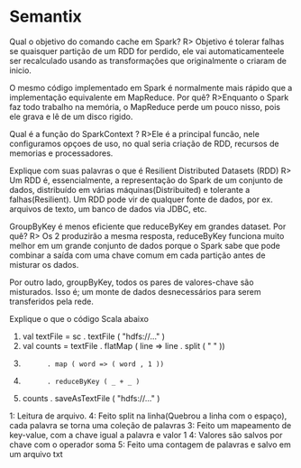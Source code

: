 # Semantix

Qual o objetivo do comando cache em Spark?
R> Objetivo é tolerar falhas se quaisquer partição de um RDD for perdido, ele vai automaticamenteele ser recalculado usando as transformações que originalmente o criaram de inicio.


O mesmo código implementado em Spark é normalmente mais rápido que a implementação equivalente em MapReduce. Por quê?
R>Enquanto o Spark faz todo trabalho na memória, o MapReduce perde um pouco nisso, pois ele grava e lê de um disco rigido.


Qual é a função do SparkContext ?
R>Ele é a principal funcão, nele configuramos opçoes de uso, no qual seria criação de RDD, recursos de memorias e processadores.

Explique com suas palavras o que é Resilient Distributed Datasets (RDD)
R> Um RDD é, essencialmente, a representação do Spark de um conjunto de dados, distribuído em várias máquinas(Distribuited) e tolerante a falhas(Resilient). Um RDD pode vir de qualquer fonte de dados, por ex. arquivos de texto, um banco de dados via JDBC, etc.


GroupByKey é menos eficiente que reduceByKey em grandes dataset. Por quê?
R> Os 2 produzirão a mesma resposta, reduceByKey funciona muito melhor em um grande conjunto de dados porque o Spark sabe que pode combinar a saída com uma chave comum em cada partição antes de misturar os dados.

Por outro lado, groupByKey, todos os pares de valores-chave são misturados. Isso é; um monte de dados desnecessários para serem transferidos pela rede.



Explique o que o código Scala abaixo 

1. val textFile = sc . textFile ( "hdfs://..." )
2. val counts = textFile . flatMap ( line => line . split ( " " ))
3.           . map ( word => ( word , 1 ))
4.           . reduceByKey ( _ + _ )
5. counts . saveAsTextFile ( "hdfs://..." )

1: Leitura de arquivo.
4: Feito split na linha(Quebrou a linha com o espaço), cada palavra se torna uma coleção de palavras
3: Feito um mapeamento de key-value, com a chave igual a palavra e valor 1
4: Valores são salvos por chave com o operador soma
5: Feito uma contagem de palavras e salvo em um arquivo txt 
